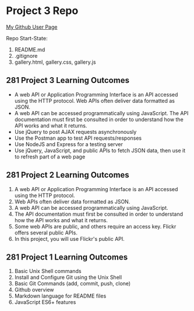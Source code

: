 # Project 3 Repo
[My Github User Page](https://beskelly.github.io/)

Repo Start-State:

1. README.md
2. .gitignore
3. gallery.html, gallery.css, gallery.js

## 281 Project 3 Learning Outcomes ##
* A web API or Application Programming Interface is an API
accessed using the HTTP protocol. Web APIs often deliver data
formatted as JSON.
* A web API can be accessed programmatically using JavaScript.
The API documentation must first be consulted in order to
understand how the API works and what it returns.
* Use jQuery to post AJAX requests asynchronously
* Use the Postman app to test API requests/responses
* Use NodeJS and Express for a testing server
* Use jQuery, JavaScript, and public APIs to fetch JSON data, then
use it to refresh part of a web page

## 281 Project 2 Learning Outcomes ##
1. A web API or Application Programming Interface is an API
accessed using the HTTP protocol.
2. Web APIs often deliver data formatted as JSON.
3. A web API can be accessed programmatically using
JavaScript.
4. The API documentation must first be consulted in order to
understand how the API works and what it returns.
5. Some web APIs are public, and others require an access key.
Flickr offers several public APIs.
6. In this project, you will use Flickr's public API.

## 281 Project 1 Learning Outcomes ##
1. Basic Unix Shell commands
2. Install and Configure Git using the Unix Shell
3. Basic Git Commands (add, commit, push, clone)
4. Github overview
5. Markdown language for README files
6. JavaScript ES6+ features
